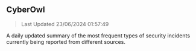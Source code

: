 ## CyberOwl 
> Last Updated 23/06/2024 01:57:49 


A daily updated summary of the most frequent types of security incidents currently being reported from different sources.

